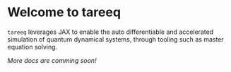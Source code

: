 # Welcome to tareeq

`tareeq` leverages JAX to enable the auto differentiable and accelerated simulation of quantum dynamical systems, through tooling such as master equation solving. 


*More docs are comming soon!*